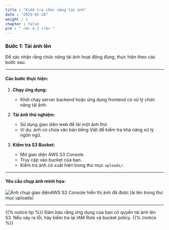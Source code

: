 ```yaml
---
title : "Kiểm tra chức năng tải ảnh"
date : "2025-05-28"
weight : 1
chapter : false
pre : " <b> 4.1 </b> "
---
```


### Bước 1: Tải ảnh lên

Để xác nhận rằng chức năng tải ảnh hoạt động đúng, thực hiện theo các bước sau:

---

#### Các bước thực hiện:

1. **Chạy ứng dụng:**
   - Khởi chạy server backend hoặc ứng dụng frontend có xử lý chức năng tải ảnh.

2. **Tải ảnh thử nghiệm:**
   - Sử dụng giao diện web để tải một ảnh thử.
   - Ví dụ: ảnh có chứa văn bản tiếng Việt để kiểm tra khả năng xử lý ngôn ngữ.

3. **Kiểm tra S3 Bucket:**
   - Mở giao diện AWS S3 Console.
   - Truy cập vào bucket của bạn.
   - Kiểm tra ảnh có xuất hiện trong thư mục `uploads/`.

---

#### Yêu cầu chụp ảnh minh họa:


![Ảnh chụp giao diệnAWS S3 Console hiển thị ảnh đã được tải lên trong thư mục `uploads/`](/images/2.prerequisite/anh11.png)

---

{{% notice tip %}}
Đảm bảo rằng ứng dụng của bạn có quyền tải ảnh lên S3. Nếu xảy ra lỗi, hãy kiểm tra lại IAM Role và bucket policy.
{{% /notice %}}
